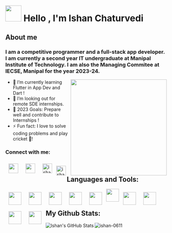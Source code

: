 <h1><img src="https://media.giphy.com/media/hvRJCLFzcasrR4ia7z/giphy.gif" width="50"> Hello , I'm Ishan Chaturvedi  
</h1>


## **About me**
### I am a competitive programmer and a full-stack app developer. I am currently a second year IT undergraduate at Manipal Institute of Technology. I am also the Managing Commitee  at IECSE, Manipal for the year 2023-24.
<img align='right' src="https://user-images.githubusercontent.com/59651136/113977552-6133d000-9860-11eb-8e0e-dd697f931273.gif" width="300">

- 🌱 I’m currently learning Flutter in App Dev and Dart !
- 👯 I’m looking out for remote SDE internships.
- 🥅 2023 Goals: Prepare well and contribute to Internships !
- ⚡ Fun fact: I love to solve coding problems and play cricket :star_struck:!

 ### Connect with me:
<p>
  <a href="https://www.linkedin.com/in/ishan-chaturvedi-8b4a6b237/" rel="nofollow noreferrer">
   <img align="left" src="https://cdn.jsdelivr.net/gh/devicons/devicon/icons/linkedin/linkedin-original.svg" width="30px" style="padding: 10px;"/>
  </a> &nbsp; 
  <a href="https://github.com/ishan-0611" rel="nofollow noreferrer">
    <img align="left" src="https://cdn.jsdelivr.net/gh/devicons/devicon/icons/github/github-original.svg" width="30px" style="padding: 10px;" />
  </a> &nbsp;
 <a href="https://codeforces.com/profile/ishan0611" target="blank"><img align="left" src="https://img.icons8.com/external-tal-revivo-color-tal-revivo/96/000000/external-codeforces-programming-competitions-and-contests-programming-community-logo-color-tal-revivo.png" alt="ishan0611" width="30" style="padding: 10px;" /></a>
<a href="https://www.codechef.com/users/ishan0611" target="blank"><img align="left" src="https://img.icons8.com/color/144/000000/codechef.png" alt="ishan0611"  width="30" /></a>

</p>

##  Languages and Tools:
<div>
<img align="left" src="https://cdn.jsdelivr.net/gh/devicons/devicon/icons/vscode/vscode-original.svg" width="40px" style="padding: 10px;" />
<img align="left" src="https://cdn.jsdelivr.net/gh/devicons/devicon/icons/cplusplus/cplusplus-original.svg" width="40px" style="padding: 10px;"/>
<img align="left" src="https://cdn.jsdelivr.net/gh/devicons/devicon/icons/flutter/flutter-original.svg" width="40px" style="padding: 10px;"/>
<img align="left" src="https://cdn.jsdelivr.net/gh/devicons/devicon/icons/dart/dart-original.svg" width="40px" style="padding: 10px;"/>
<img align="left" src="https://cdn.jsdelivr.net/gh/devicons/devicon/icons/androidstudio/androidstudio-original.svg" width="40px" style="padding: 10px;" />
<img align="left" src="https://cdn.jsdelivr.net/gh/devicons/devicon/icons/gradle/gradle-plain.svg" width="40" height="40"/>
<img align="left" src="https://cdn.jsdelivr.net/gh/devicons/devicon/icons/git/git-original.svg" width="40px" style="padding: 10px;" />
<img align="left" src="https://cdn.jsdelivr.net/gh/devicons/devicon/icons/github/github-original.svg" width="40px" style="padding: 10px;" />
<img align="left" src="https://cdn.jsdelivr.net/gh/devicons/devicon/icons/java/java-original-wordmark.svg" width="40px" style="padding: 10px;" />
<img align="left" src="https://cdn.jsdelivr.net/gh/devicons/devicon/icons/android/android-original.svg" width="40px" style="padding: 10px;"/>    
<div>
<div>
<div>
 <br />
<br />

## My Github Stats:
<img align="left" alt="Ishan's GitHub Stats" src="https://github-readme-stats.vercel.app/api?username=ishan-0611&show_icons=true&hide_border=false&title_color=ff652f&icon_color=FFE400&bg_color=09131B&text_color=ffffff&border_color=0c1a25" />
<img align="center" src="https://github-readme-stats.vercel.app/api/top-langs?username=ishan-0611&show_icons=true&locale=en&layout=compact&theme=radical" alt="ishan-0611" />


